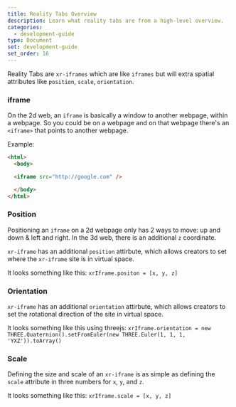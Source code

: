 ```yaml
---
title: Reality Tabs Overview
description: Learn what reality tabs are from a high-level overview.
categories:
  - development-guide
type: Document
set: development-guide
set_order: 16
---
```


Reality Tabs are `xr-iframes` which are like `iframes` but will extra spatial attributes like `position`, `scale`, `orientation`.

### iframe

On the 2d web, an `iframe` is basically a window to another webpage, within a webpage. So you could be on a webpage and on that webpage there's an `<iframe>` that points to another webpage.

Example:
```html
<html>
  <body>

  <iframe src="http://google.com" />

  </body>
</html>
```


### Position

Positioning an `iframe` on a 2d webpage only has 2 ways to move: up and down & left and right. In the 3d web, there is an additional `z` coordinate.

`xr-iframe` has an additional `position` attirbute, which allows creators to set where the `xr-iframe` site is in virtual space.

It looks something like this:
`xrIframe.positon = [x, y, z]`

### Orientation

`xr-iframe` has an additional `orientation` attirbute, which allows creators to set the rotational direction of the site in virtual space.

It looks something like this using threejs:
`xrIframe.orientation = new THREE.Quaternion().setFromEuler(new THREE.Euler(1, 1, 1, 'YXZ')).toArray()`



### Scale

Defining the size and scale of an `xr-iframe` is as simple as defining the `scale` attribute in three numbers for `x`, `y`, and `z`.

It looks something like this:
`xrIframe.scale = [x, y, z]`
